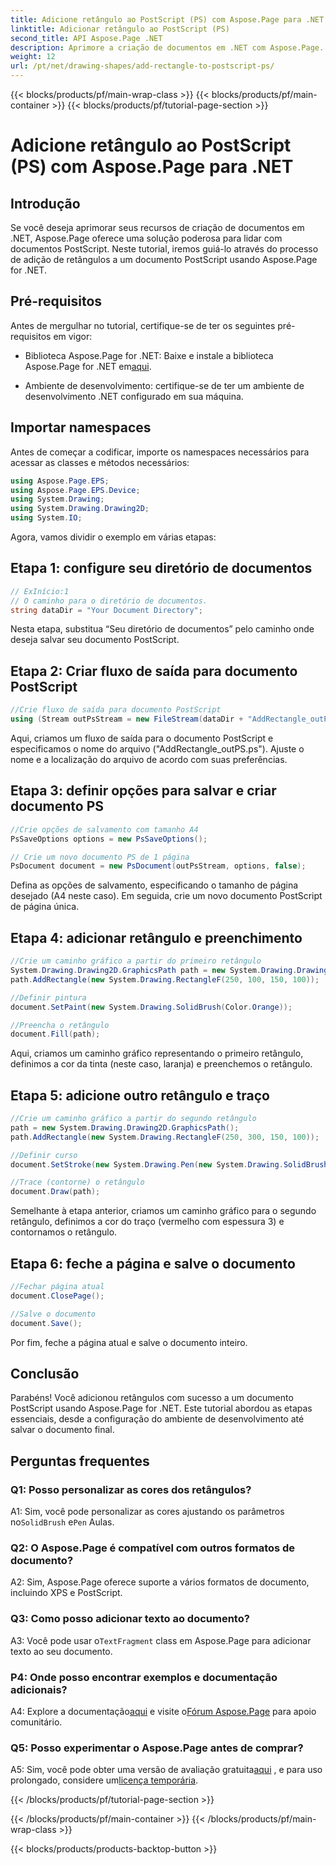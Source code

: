 ```yaml
---
title: Adicione retângulo ao PostScript (PS) com Aspose.Page para .NET
linktitle: Adicionar retângulo ao PostScript (PS)
second_title: API Aspose.Page .NET
description: Aprimore a criação de documentos em .NET com Aspose.Page. Aprenda a adicionar retângulos a arquivos PostScript (PS) passo a passo.
weight: 12
url: /pt/net/drawing-shapes/add-rectangle-to-postscript-ps/
---
```


{{< blocks/products/pf/main-wrap-class >}}
{{< blocks/products/pf/main-container >}}
{{< blocks/products/pf/tutorial-page-section >}}

# Adicione retângulo ao PostScript (PS) com Aspose.Page para .NET

## Introdução

Se você deseja aprimorar seus recursos de criação de documentos em .NET, Aspose.Page oferece uma solução poderosa para lidar com documentos PostScript. Neste tutorial, iremos guiá-lo através do processo de adição de retângulos a um documento PostScript usando Aspose.Page for .NET.

## Pré-requisitos

Antes de mergulhar no tutorial, certifique-se de ter os seguintes pré-requisitos em vigor:

-  Biblioteca Aspose.Page for .NET: Baixe e instale a biblioteca Aspose.Page for .NET em[aqui](https://releases.aspose.com/page/net/).

- Ambiente de desenvolvimento: certifique-se de ter um ambiente de desenvolvimento .NET configurado em sua máquina.

## Importar namespaces

Antes de começar a codificar, importe os namespaces necessários para acessar as classes e métodos necessários:

```csharp
using Aspose.Page.EPS;
using Aspose.Page.EPS.Device;
using System.Drawing;
using System.Drawing.Drawing2D;
using System.IO;
```

Agora, vamos dividir o exemplo em várias etapas:

## Etapa 1: configure seu diretório de documentos

```csharp
// ExInício:1
// O caminho para o diretório de documentos.
string dataDir = "Your Document Directory";
```

Nesta etapa, substitua “Seu diretório de documentos” pelo caminho onde deseja salvar seu documento PostScript.

## Etapa 2: Criar fluxo de saída para documento PostScript

```csharp
//Crie fluxo de saída para documento PostScript
using (Stream outPsStream = new FileStream(dataDir + "AddRectangle_outPS.ps", FileMode.Create))
```

Aqui, criamos um fluxo de saída para o documento PostScript e especificamos o nome do arquivo ("AddRectangle_outPS.ps"). Ajuste o nome e a localização do arquivo de acordo com suas preferências.

## Etapa 3: definir opções para salvar e criar documento PS

```csharp
//Crie opções de salvamento com tamanho A4
PsSaveOptions options = new PsSaveOptions();

// Crie um novo documento PS de 1 página
PsDocument document = new PsDocument(outPsStream, options, false);
```

Defina as opções de salvamento, especificando o tamanho de página desejado (A4 neste caso). Em seguida, crie um novo documento PostScript de página única.

## Etapa 4: adicionar retângulo e preenchimento

```csharp
//Crie um caminho gráfico a partir do primeiro retângulo
System.Drawing.Drawing2D.GraphicsPath path = new System.Drawing.Drawing2D.GraphicsPath();
path.AddRectangle(new System.Drawing.RectangleF(250, 100, 150, 100));

//Definir pintura
document.SetPaint(new System.Drawing.SolidBrush(Color.Orange));

//Preencha o retângulo
document.Fill(path);
```

Aqui, criamos um caminho gráfico representando o primeiro retângulo, definimos a cor da tinta (neste caso, laranja) e preenchemos o retângulo.

## Etapa 5: adicione outro retângulo e traço

```csharp
//Crie um caminho gráfico a partir do segundo retângulo
path = new System.Drawing.Drawing2D.GraphicsPath();
path.AddRectangle(new System.Drawing.RectangleF(250, 300, 150, 100));

//Definir curso
document.SetStroke(new System.Drawing.Pen(new System.Drawing.SolidBrush(Color.Red), 3));

//Trace (contorne) o retângulo
document.Draw(path);
```

Semelhante à etapa anterior, criamos um caminho gráfico para o segundo retângulo, definimos a cor do traço (vermelho com espessura 3) e contornamos o retângulo.

## Etapa 6: feche a página e salve o documento

```csharp
//Fechar página atual
document.ClosePage();

//Salve o documento
document.Save();
```

Por fim, feche a página atual e salve o documento inteiro.

## Conclusão

Parabéns! Você adicionou retângulos com sucesso a um documento PostScript usando Aspose.Page for .NET. Este tutorial abordou as etapas essenciais, desde a configuração do ambiente de desenvolvimento até salvar o documento final.

## Perguntas frequentes

### Q1: Posso personalizar as cores dos retângulos?

A1: Sim, você pode personalizar as cores ajustando os parâmetros no`SolidBrush` e`Pen` Aulas.

### Q2: O Aspose.Page é compatível com outros formatos de documento?

A2: Sim, Aspose.Page oferece suporte a vários formatos de documento, incluindo XPS e PostScript.

### Q3: Como posso adicionar texto ao documento?

 A3: Você pode usar o`TextFragment` class em Aspose.Page para adicionar texto ao seu documento.

### P4: Onde posso encontrar exemplos e documentação adicionais?

 A4: Explore a documentação[aqui](https://reference.aspose.com/page/net/) e visite o[Fórum Aspose.Page](https://forum.aspose.com/c/page/39) para apoio comunitário.

### Q5: Posso experimentar o Aspose.Page antes de comprar?

 A5: Sim, você pode obter uma versão de avaliação gratuita[aqui](https://releases.aspose.com/) , e para uso prolongado, considere um[licença temporária](https://purchase.aspose.com/temporary-license/).

{{< /blocks/products/pf/tutorial-page-section >}}

{{< /blocks/products/pf/main-container >}}
{{< /blocks/products/pf/main-wrap-class >}}

{{< blocks/products/products-backtop-button >}}
